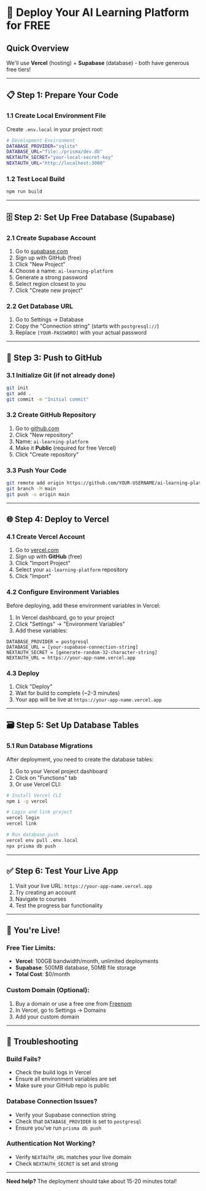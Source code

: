 # 🚀 Deploy Your AI Learning Platform for FREE

## Quick Overview
We'll use **Vercel** (hosting) + **Supabase** (database) - both have generous free tiers!

---

## 📋 **Step 1: Prepare Your Code**

### 1.1 Create Local Environment File
Create `.env.local` in your project root:
```bash
# Development Environment
DATABASE_PROVIDER="sqlite"
DATABASE_URL="file:./prisma/dev.db"
NEXTAUTH_SECRET="your-local-secret-key"
NEXTAUTH_URL="http://localhost:3000"
```

### 1.2 Test Local Build
```bash
npm run build
```

---

## 🗄️ **Step 2: Set Up Free Database (Supabase)**

### 2.1 Create Supabase Account
1. Go to [supabase.com](https://supabase.com)
2. Sign up with GitHub (free)
3. Click "New Project"
4. Choose a name: `ai-learning-platform`
5. Generate a strong password
6. Select region closest to you
7. Click "Create new project"

### 2.2 Get Database URL
1. Go to Settings → Database
2. Copy the "Connection string" (starts with `postgresql://`)
3. Replace `[YOUR-PASSWORD]` with your actual password

---

## 📁 **Step 3: Push to GitHub**

### 3.1 Initialize Git (if not already done)
```bash
git init
git add .
git commit -m "Initial commit"
```

### 3.2 Create GitHub Repository
1. Go to [github.com](https://github.com)
2. Click "New repository"
3. Name: `ai-learning-platform`
4. Make it **Public** (required for free Vercel)
5. Click "Create repository"

### 3.3 Push Your Code
```bash
git remote add origin https://github.com/YOUR-USERNAME/ai-learning-platform.git
git branch -M main
git push -u origin main
```

---

## 🌐 **Step 4: Deploy to Vercel**

### 4.1 Create Vercel Account
1. Go to [vercel.com](https://vercel.com)
2. Sign up with **GitHub** (free)
3. Click "Import Project"
4. Select your `ai-learning-platform` repository
5. Click "Import"

### 4.2 Configure Environment Variables
Before deploying, add these environment variables in Vercel:

1. In Vercel dashboard, go to your project
2. Click "Settings" → "Environment Variables"
3. Add these variables:

```
DATABASE_PROVIDER = postgresql
DATABASE_URL = [your-supabase-connection-string]
NEXTAUTH_SECRET = [generate-random-32-character-string]
NEXTAUTH_URL = https://your-app-name.vercel.app
```

### 4.3 Deploy
1. Click "Deploy"
2. Wait for build to complete (~2-3 minutes)
3. Your app will be live at `https://your-app-name.vercel.app`

---

## 🗃️ **Step 5: Set Up Database Tables**

### 5.1 Run Database Migrations
After deployment, you need to create the database tables:

1. Go to your Vercel project dashboard
2. Click on "Functions" tab
3. Or use Vercel CLI:

```bash
# Install Vercel CLI
npm i -g vercel

# Login and link project
vercel login
vercel link

# Run database push
vercel env pull .env.local
npx prisma db push
```

---

## ✅ **Step 6: Test Your Live App**

1. Visit your live URL: `https://your-app-name.vercel.app`
2. Try creating an account
3. Navigate to courses
4. Test the progress bar functionality

---

## 🎉 **You're Live!**

### Free Tier Limits:
- **Vercel**: 100GB bandwidth/month, unlimited deployments
- **Supabase**: 500MB database, 50MB file storage
- **Total Cost**: $0/month

### Custom Domain (Optional):
1. Buy a domain or use a free one from [Freenom](https://freenom.com)
2. In Vercel, go to Settings → Domains
3. Add your custom domain

---

## 🔧 **Troubleshooting**

### Build Fails?
- Check the build logs in Vercel
- Ensure all environment variables are set
- Make sure your GitHub repo is public

### Database Connection Issues?
- Verify your Supabase connection string
- Check that `DATABASE_PROVIDER` is set to `postgresql`
- Ensure you've run `prisma db push`

### Authentication Not Working?
- Verify `NEXTAUTH_URL` matches your live domain
- Check `NEXTAUTH_SECRET` is set and strong

---

**Need help?** The deployment should take about 15-20 minutes total!
